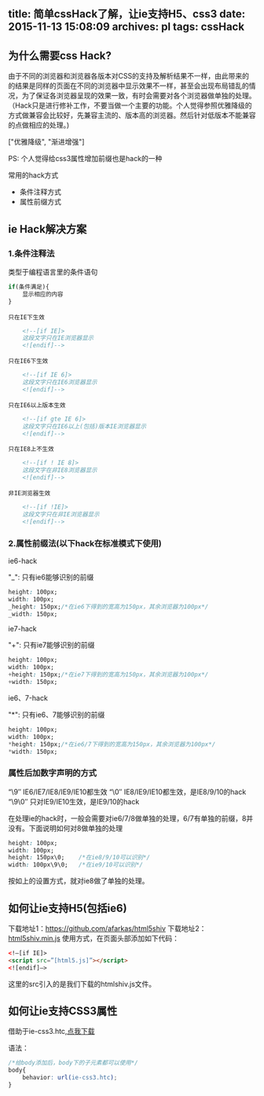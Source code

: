 title: 简单cssHack了解，让ie支持H5、css3
date: 2015-11-13 15:08:09
archives: pl
tags: cssHack
---

## 为什么需要css Hack?

由于不同的浏览器和浏览器各版本对CSS的支持及解析结果不一样，由此带来的的结果是同样的页面在不同的浏览器中显示效果不一样，甚至会出现布局错乱的情况，为了保证各浏览器呈现的效果一致，有时会需要对各个浏览器做单独的处理。（Hack只是进行修补工作，不要当做一个主要的功能。个人觉得参照优雅降级的方式做兼容会比较好，先兼容主流的、版本高的浏览器。然后针对低版本不能兼容的点做相应的处理。)

["优雅降级", "渐进增强"]

PS: 个人觉得给css3属性增加前缀也是hack的一种

常用的hack方式

* 条件注释方式
* 属性前缀方式

<!-- more -->

## ie Hack解决方案

### 1.条件注释法

类型于编程语言里的条件语句

```javascript
if(条件满足){
	显示相应的内容
}
```

	只在IE下生效

```html
	<!--[if IE]>
	这段文字只在IE浏览器显示
	<![endif]-->
```

	只在IE6下生效

```html
	<!--[if IE 6]>
	这段文字只在IE6浏览器显示
	<![endif]-->
```
	
	只在IE6以上版本生效
	
```html
	<!--[if gte IE 6]>
	这段文字只在IE6以上(包括)版本IE浏览器显示
	<![endif]-->
```
	
	只在IE8上不生效
	
```html
	<!--[if ! IE 8]>
	这段文字在非IE8浏览器显示
	<![endif]-->
```

	非IE浏览器生效
	
```html
	<!--[if !IE]>
	这段文字只在非IE浏览器显示
	<![endif]-->
```

### 2.属性前缀法(以下hack在标准模式下使用)

ie6-hack

"_": 只有ie6能够识别的前缀

```css
height: 100px;
width: 100px;
_height: 150px;/*在ie6下得到的宽高为150px，其余浏览器为100px*/
_width: 150px;
```

ie7-hack

"+": 只有ie7能够识别的前缀

```css
height: 100px;
width: 100px;
+height: 150px;/*在ie7下得到的宽高为150px，其余浏览器为100px*/
+width: 150px;
```

ie6、7-hack

"*": 只有ie6、7能够识别的前缀

```css
height: 100px;
width: 100px;
*height: 150px;/*在ie6/7下得到的宽高为150px，其余浏览器为100px*/
*width: 150px;
```

### 属性后加数字声明的方式

“\9″ 	IE6/IE7/IE8/IE9/IE10都生效
“\0″ 	IE8/IE9/IE10都生效，是IE8/9/10的hack
“\9\0″ 	只对IE9/IE10生效，是IE9/10的hack

在处理ie的hack时，一般会需要对ie6/7/8做单独的处理，6/7有单独的前缀，8并没有。下面说明如何对8做单独的处理

```css
height: 100px;
width: 100px;
height: 150px\0;	/*在ie8/9/10可以识别*/
width: 100px\9\0;	/*在ie9/10可以识别*/
```

按如上的设置方式，就对ie8做了单独的处理。


## 如何让ie支持H5(包括ie6)

下载地址1：https://github.com/afarkas/html5shiv
下载地址2：[html5shiv.min.js](/js/html5shiv.min.js)
使用方式，在页面头部添加如下代码：

```html
<!–[if IE]>  
<script src=”[html5.js]”></script>  
<![endif]–>
```
这里的src引入的是我们下载的htmlshiv.js文件。


## 如何让ie支持CSS3属性

借助于ie-css3.htc,[点我下载](/css/ie-css3.htc)

语法：

```css
/*给body添加后，body下的子元素都可以使用*/
body{
	behavior: url(ie-css3.htc);
}
```

